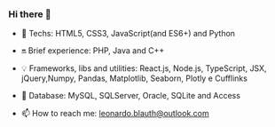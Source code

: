 ### Hi there 👋

- 💙 Techs: HTML5, CSS3, JavaScript(and ES6+) and Python

- 🔛 Brief experience: PHP, Java and C++

- 💡 Frameworks, libs and utilities: React.js, Node.js, TypeScript, JSX, jQuery,Numpy, Pandas, Matplotlib, Seaborn, Plotly e
Cufflinks

- 🔐 Database: MySQL, SQLServer, Oracle, SQLite and Access

- 📫 How to reach me: leonardo.blauth@outlook.com
